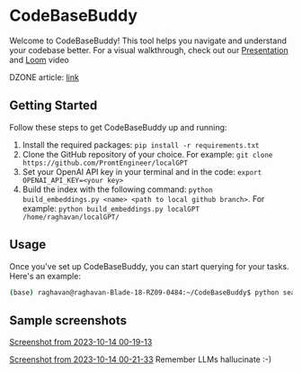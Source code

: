 # CodeBaseBuddy

Welcome to CodeBaseBuddy! This tool helps you navigate and understand your codebase better. For a visual walkthrough, check out our [Presentation](https://lablab.ai/event/open-interpreter-hackathon/githubbuddy/codebasebuddy)
 and [Loom](https://www.loom.com/share/348d46575c2f42a68b8fa82d879f40aa?sid=45fc13ea-55a1-40b0-915b-dc8c0adbf4b9) video

 DZONE article: [link](https://dzone.com/articles/code-search-using-retrieval-augmented-generation)

## Getting Started

Follow these steps to get CodeBaseBuddy up and running:

1. Install the required packages: `pip install -r requirements.txt`
2. Clone the GitHub repository of your choice. For example: `git clone https://github.com/PromtEngineer/localGPT`
3. Set your OpenAI API key in your terminal and in the code: `export OPENAI_API_KEY=<your key>`
4. Build the index with the following command: `python build_embeddings.py <name> <path to local github branch>`. For example: `python build_embeddings.py localGPT /home/raghavan/localGPT/`

## Usage

Once you've set up CodeBaseBuddy, you can start querying for your tasks. Here's an example:

```bash
(base) raghavan@raghavan-Blade-18-RZ09-0484:~/CodeBaseBuddy$ python search.py "which files should i change and how should i add support to new LLM Falcon 80b" 5 localGPT
```

## Sample screenshots
[Screenshot from 2023-10-14 00-19-13](https://github.com/Raghavan1988/CodeBaseBuddy/assets/493090/5bd63e8b-52f6-483d-8a06-492d50cd2fff)

[Screenshot from 2023-10-14 00-21-33](https://github.com/Raghavan1988/CodeBaseBuddy/assets/493090/03a1f3b5-f939-43bb-b1c9-efcec6548c22)
Remember LLMs hallucinate :-)
